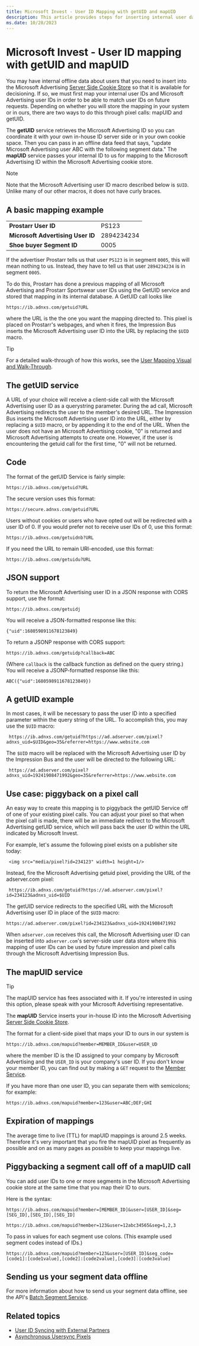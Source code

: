 ```yaml
---
title: Microsoft Invest - User ID Mapping with getUID and mapUID
description: This article provides steps for inserting internal user data into the Server-side Cookie Store so that it is available for decisioning.
ms.date: 10/28/2023
---
```


# Microsoft Invest - User ID mapping with getUID and mapUID

You may have internal offline data about users that you need to insert into the Microsoft Advertising [Server Side Cookie Store](./server-side-cookie-store.md) so that it is available for decisioning. If so, we must first map your internal user IDs and Microsoft Advertising user IDs in order to be able to match user IDs on future requests. Depending on whether you will store the mapping in your system or in ours, there are two ways to do this through pixel calls: mapUID and getUID.

The **getUID** service retrieves the Microsoft Advertising ID so you can coordinate it with your own in-house ID server side or in your own cookie space. Then you can pass in an offline data feed that says, "update Microsoft Advertising user ABC with the following segment data." The **mapUID** service passes your internal ID to us for mapping to the Microsoft Advertising ID within the Microsoft Advertising cookie store.

> [!NOTE]
> Note that the Microsoft Advertising user ID macro described below is `$UID`. Unlike many of our other macros, it does not have curly braces.

## A basic mapping example

|  |  |
|:---|:---|
| **Prostarr User ID** | PS123 |
| **Microsoft Advertising User ID** | 2894234234 |
| **Shoe buyer Segment ID** | 0005 |

If the advertiser Prostarr tells us that user `PS123` is in segment `0005`, this will mean nothing to us. Instead, they have to tell us that user `2894234234` is in segment `0005`.

To do this, Prostarr has done a previous mapping of all Microsoft Advertising and Prostarr Sportswear user IDs using the GetUID service and stored that mapping in its internal database. A GetUID call looks like

```pre
https://ib.adnxs.com/getuid?URL 
```

where the URL is the the one you want the mapping directed to. This pixel is placed on Prostarr's webpages, and when it fires, the Impression Bus inserts the Microsoft Advertising user ID into the URL by replacing the `$UID` macro.

> [!TIP]
> For a detailed walk-through of how this works, see the [User Mapping Visual and Walk-Through](./user-mapping-visual-and-walk-through.md).

## The getUID service

A URL of your choice will receive a client-side call with the Microsoft Advertising user ID as a querystring parameter. During the ad call, Microsoft Advertising redirects the user to the member's desired URL. The Impression Bus inserts the Microsoft Advertising user ID into the URL, either by replacing a `$UID` macro, or by appending it to the end of the URL. When the user does not have an Microsoft Advertising cookie, "0" is returned and Microsoft Advertising attempts to create one. However, if the user is encountering the getuid call for the first time, "0" will not be returned.

## Code

The format of the getUID Service is fairly simple:

```pre
https://ib.adnxs.com/getuid?URL 
```

The secure version uses this format:

```pre
https://secure.adnxs.com/getuid?URL 
```

Users without cookies or users who have opted out will be redirected with a user ID of 0. If you would prefer not to receive user IDs of 0, use this format:

```pre
https://ib.adnxs.com/getuidnb?URL 
```

If you need the URL to remain URI-encoded, use this format:

``` pre
https://ib.adnxs.com/getuidu?URL 
```

## JSON support

To return the Microsoft Advertising user ID in a JSON response with CORS support, use the format:

```pre
https://ib.adnxs.com/getuidj 
```

You will receive a JSON-formatted response like this:

```pre
{"uid":1680598911678123849} 
```

To return a JSONP response with CORS support:

```pre
https://ib.adnxs.com/getuidp?callback=ABC 
```

(Where `callback` is the callback function as defined on the query string.) You will receive a JSONP-formatted response like this:

``` pre
ABC({"uid":1680598911678123849}) 
```

## A getUID example

In most cases, it will be necessary to pass the user ID into a specified parameter within the query string of the URL. To accomplish this, you may use the `$UID` macro:

```pre
 https://ib.adnxs.com/getuid?https://ad.adserver.com/pixel?adnxs_uid=$UID&geo=35&referrer=https://www.website.com 
```

The `$UID` macro will be replaced with the Microsoft Advertising user ID by the Impression Bus and the user will be directed to the following URL:

```pre
 https://ad.adserver.com/pixel?adnxs_uid=19241908471992&geo=35&referrer=https://www.website.com 
```

## Use case: piggyback on a pixel call

An easy way to create this mapping is to piggyback the getUID Service off of one of your existing pixel calls. You can adjust your pixel so that when the pixel call is made, there will be an immediate redirect to the Microsoft Advertising getUID service, which will pass back the user ID within the URL indicated by Microsoft Invest.

For example, let's assume the following pixel exists on a publisher site today:

```pre
 <img src="media/pixel?id=234123" width=1 height=1/> 
```

Instead, fire the Microsoft Advertising getuid pixel, providing
the URL of the adserver.com pixel:

```pre
 https://ib.adnxs.com/getuid?https://ad.adserver.com/pixel?id=234123&adnxs_uid=$UID 
```

The getUID service redirects to the specified URL with the Microsoft Advertising user ID in place of the `$UID` macro:

```pre
https://ad.adserver.com/pixel?id=234123&adnxs_uid=19241908471992 
```

When `adserver.com` receives this call, the Microsoft Advertising user ID can be inserted into `adserver.com`'s server-side user data store where this mapping of user IDs can be used by future impression and pixel calls through the Microsoft Advertising Impression Bus.

## The mapUID service

> [!TIP]
> The mapUID service has fees associated with it. If you're interested in using this option, please speak with your Microsoft Advertising representative.

The **mapUID** Service inserts your in-house ID into the Microsoft Advertising [Server Side Cookie Store](./server-side-cookie-store.md).

The format for a client-side pixel that maps your ID to ours in our system is

```pre
https://ib.adnxs.com/mapuid?member=MEMBER_ID&user=USER_UD 
```

where the member ID is the ID assigned to your company by Microsoft Advertising and the `USER_ID` is your company's user ID. If you don't know your member ID, you can find out by making a `GET` request to the [Member Service](../digital-platform-api/member-service.md).

If you have more than one user ID, you can separate them with semicolons; for example:

```pre
https://ib.adnxs.com/mapuid?member=123&user=ABC;DEF;GHI 
```

## Expiration of mappings

The average time to live (TTL) for mapUID mappings is around 2.5 weeks. Therefore it's very important that you fire the mapUID pixel as frequently as possible and on as many pages as possible to keep your mappings live.

## Piggybacking a segment call off of a mapUID call

You can add user IDs to one or more segments in the Microsoft Advertising cookie store at the same time that you map their ID to ours.

Here is the syntax:

```pre
https://ib.adnxs.com/mapuid?member=[MEMBER_ID]&user=[USER_ID]&seg=[SEG_ID],[SEG_ID],[SEG_ID]

https://ib.adnxs.com/mapuid?member=123&user=12abc34565&seg=1,2,3
```

To pass in values for each segment use colons. (This example used segment codes instead of IDs.)

```pre
https://ib.adnxs.com/mapuid?member=123&user=[USER_ID]&seg_code=[code1]:[code1value],[code2]:[code2value],[code3]:[code3value] 
```

## Sending us your segment data offline

For more information about how to send us your segment data offline, see the API's [Batch Segment Service](../digital-platform-api/batch-segment-service.md).

## Related topics

- [User ID Syncing with External Partners](./user-id-syncing-with-external-partners.md)
- [Asynchronous Usersync Pixels](./asynchronous-usersync-pixels.md)
